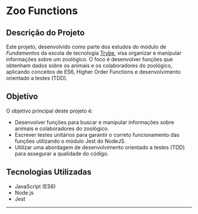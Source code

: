 # Zoo Functions

## Descrição do Projeto

Este projeto, desenvolvido como parte dos estudos do módulo de _Fundamentos_ da escola de tecnologia [Trybe](https://www.betrybe.com/), visa organizar e manipular informações sobre um zoológico. O foco é desenvolver funções que obtenham dados sobre os animais e os colaboradores do zoológico, aplicando conceitos de ES6, Higher Order Functions e desenvolvimento orientado a testes (TDD).

## Objetivo

O objetivo principal deste projeto é:

-   Desenvolver funções para buscar e manipular informações sobre animais e colaboradores do zoológico.
-   Escrever testes unitários para garantir o correto funcionamento das funções utilizando o módulo Jest do NodeJS.
-   Utilizar uma abordagem de desenvolvimento orientado a testes (TDD) para assegurar a qualidade do código.

## Tecnologias Utilizadas

-   JavaScript (ES6)
-   Node.js
-   Jest

----------
